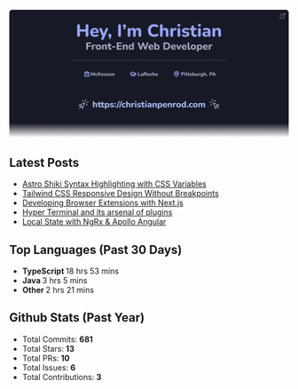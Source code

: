 <p align="center">
  <a href="https://christianpenrod.com">
    <img
      src="assets/banner.png"
      alt="Hey, I'm Christian. Front-End Web Developer (https://christianpenrod.com)."
      title="Hey, I'm Christian. Front-End Web Developer (https://christianpenrod.com)."
    />
  </a>
</p>

<h2>Latest Posts</h2>

<ul>
  
  <li><a href="https://christianpenrod.com/blog/astro-shiki-syntax-highlighting-with-css-variables/">Astro Shiki Syntax Highlighting with CSS Variables</a></li>
  
  <li><a href="https://christianpenrod.com/blog/tailwindcss-responsive-design-without-breakpoints/">Tailwind CSS Responsive Design Without Breakpoints</a></li>
  
  <li><a href="https://christianpenrod.com/blog/developing-browser-extensions-with-nextjs/">Developing Browser Extensions with Next.js</a></li>
  
  <li><a href="https://christianpenrod.com/blog/hyper-terminal-and-its-arsenal-of-plugins/">Hyper Terminal and its arsenal of plugins</a></li>
  
  <li><a href="https://christianpenrod.com/blog/local-state-with-ngrx-and-apollo-angular/">Local State with NgRx &amp; Apollo Angular</a></li>
  
</ul>

<h2>Top Languages (Past 30 Days)</h2>

<ul>
  
  <li>
    <strong>TypeScript </strong>
    <span>18 hrs 53 mins</span>
  </li>
  
  <li>
    <strong>Java </strong>
    <span>3 hrs 5 mins</span>
  </li>
  
  <li>
    <strong>Other </strong>
    <span>2 hrs 21 mins</span>
  </li>
  
</ul>

<h2>Github Stats (Past Year)</h2>

<ul>
  <li>Total Commits: <strong>681</strong></li>
  <li>Total Stars: <strong>13</strong></li>
  <li>Total PRs: <strong>10</strong></li>
  <li>Total Issues: <strong>6</strong></li>
  <li>Total Contributions: <strong>3</strong></li>
</ul>
